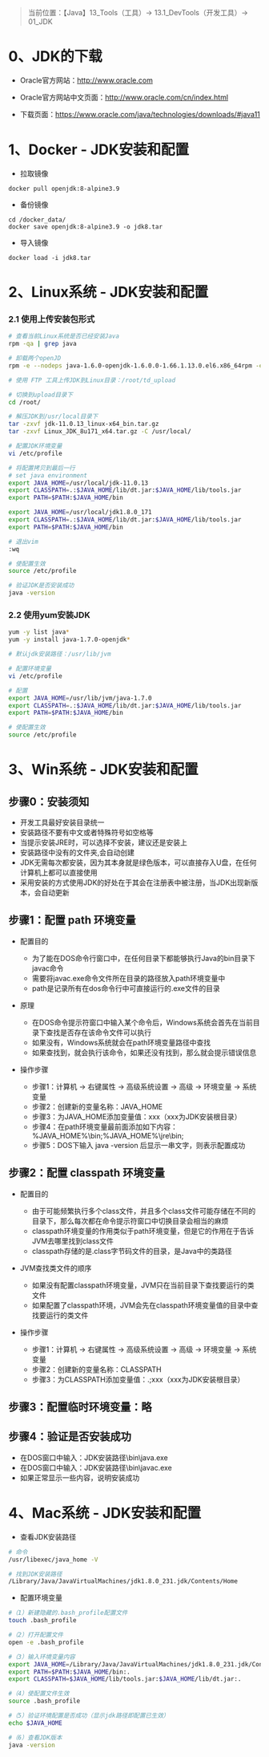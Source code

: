 > 当前位置：【Java】13_Tools（工具）-> 13.1_DevTools（开发工具）->  01_JDK

# 0、JDK的下载

- Oracle官方网站：http://www.oracle.com
- Oracle官方网站中文页面：http://www.oracle.com/cn/index.html

- 下载页面：https://www.oracle.com/java/technologies/downloads/#java11

# 1、Docker - JDK安装和配置

- 拉取镜像

```shell
docker pull openjdk:8-alpine3.9 
```

- 备份镜像

```shell
cd /docker_data/
docker save openjdk:8-alpine3.9 -o jdk8.tar 
```

- 导入镜像

```shell
docker load -i jdk8.tar
```



# 2、Linux系统 -  JDK安装和配置

### 2.1 使用上传安装包形式

```bash
# 查看当前Linux系统是否已经安装Java
rpm -qa | grep java

# 卸载两个openJD
rpm -e --nodeps java-1.6.0-openjdk-1.6.0.0-1.66.1.13.0.el6.x86_64rpm -e --nodeps java-1.7.0-openjdk-1.7.0.45-2.4.3.3.el6.x86_64

# 使用 FTP 工具上传JDK到Linux目录：/root/td_upload

# 切换到upload目录下
cd /root/

# 解压JDK到/usr/local目录下
tar -zxvf jdk-11.0.13_linux-x64_bin.tar.gz
tar -zxvf Linux_JDK_8u171_x64.tar.gz -C /usr/local/

# 配置JDK环境变量
vi /etc/profile

# 将配置拷贝到最后一行
# set java environment
export JAVA_HOME=/usr/local/jdk-11.0.13
export CLASSPATH=.:$JAVA_HOME/lib/dt.jar:$JAVA_HOME/lib/tools.jar
export PATH=$PATH:$JAVA_HOME/bin

export JAVA_HOME=/usr/local/jdk1.8.0_171
export CLASSPATH=.:$JAVA_HOME/lib/dt.jar:$JAVA_HOME/lib/tools.jar
export PATH=$PATH:$JAVA_HOME/bin

# 退出vim
:wq

# 使配置生效
source /etc/profile

# 验证JDK是否安装成功
java -version
```



### 2.2 使用yum安装JDK

```bash
yum -y list java*
yum -y install java-1.7.0-openjdk*

# 默认jdk安装路径：/usr/lib/jvm

# 配置环境变量
vi /etc/profile

# 配置
export JAVA_HOME=/usr/lib/jvm/java-1.7.0
export CLASSPATH=.:$JAVA_HOME/lib/dt.jar:$JAVA_HOME/lib/tools.jar
export PATH=$PATH:$JAVA_HOME/bin

# 使配置生效
source /etc/profile
```



# 3、Win系统 -  JDK安装和配置

## 步骤0：安装须知

- 开发工具最好安装目录统一
- 安装路径不要有中文或者特殊符号如空格等
- 当提示安装JRE时，可以选择不安装，建议还是安装上
- 安装路径中没有的文件夹,会自动创建
- JDK无需每次都安装，因为其本身就是绿色版本，可以直接存入U盘，在任何计算机上都可以直接使用
- 采用安装的方式使用JDK的好处在于其会在注册表中被注册，当JDK出现新版本，会自动更新



## 步骤1：配置 path 环境变量

- 配置目的
  - 为了能在DOS命令行窗口中，在任何目录下都能够执行Java的bin目录下javac命令
  - 需要将javac.exe命令文件所在目录的路径放入path环境变量中
  - path是记录所有在dos命令行中可直接运行的.exe文件的目录
  
- 原理
  - 在DOS命令提示符窗口中输入某个命令后，Windows系统会首先在当前目录下查找是否存在该命令文件可以执行
  - 如果没有，Windows系统就会在path环境变量路径中查找
  - 如果查找到，就会执行该命令，如果还没有找到，那么就会提示错误信息
  
- 操作步骤
  - 步骤1：计算机 -> 右键属性 -> 高级系统设置 -> 高级 -> 环境变量 -> 系统变量
  - 步骤2：创建新的变量名称：JAVA_HOME
  - 步骤3：为JAVA_HOME添加变量值：xxx（xxx为JDK安装根目录）
  - 步骤4：在path环境变量最前面添加如下内容：%JAVA_HOME%\bin;%JAVA_HOME%\jre\bin;
  - 步骤5：DOS下输入 java -version 后显示一串文字，则表示配置成功



## 步骤2：配置 classpath 环境变量

- 配置目的
  - 由于可能频繁执行多个class文件，并且多个class文件可能存储在不同的目录下，那么每次都在命令提示符窗口中切换目录会相当的麻烦
  - classpath环境变量的作用类似于path环境变量，但是它的作用在于告诉JVM去哪里找到class文件
  - classpath存储的是.class字节码文件的目录，是Java中的类路径
  
- JVM查找类文件的顺序
  - 如果没有配置classpath环境变量，JVM只在当前目录下查找要运行的类文件
  - 如果配置了classpath环境，JVM会先在classpath环境变量值的目录中查找要运行的类文件
  
- 操作步骤
  - 步骤1：计算机 -> 右键属性 -> 高级系统设置 -> 高级 -> 环境变量 -> 系统变量
  - 步骤2：创建新的变量名称：CLASSPATH
  - 步骤3：为CLASSPATH添加变量值：.;xxx（xxx为JDK安装根目录）
  
  

## 步骤3：配置临时环境变量：略



## 步骤4：验证是否安装成功

- 在DOS窗口中输入：JDK安装路径\bin\java.exe
- 在DOS窗口中输入：JDK安装路径\bin\javac.exe
- 如果正常显示一些内容，说明安装成功



# 4、Mac系统 -  JDK安装和配置

- 查看JDK安装路径

```sh
# 命令
/usr/libexec/java_home -V

# 找到JDK安装路径
/Library/Java/JavaVirtualMachines/jdk1.8.0_231.jdk/Contents/Home
```

- 配置环境变量

```sh
#（1）新建隐藏的.bash_profile配置文件
touch .bash_profile

#（2）打开配置文件
open -e .bash_profile

#（3）输入环境变量内容
export JAVA_HOME=/Library/Java/JavaVirtualMachines/jdk1.8.0_231.jdk/Contents/Home
export PATH=$PATH:$JAVA_HOME/bin:.
export CLASSPATH=$JAVA_HOME/lib/tools.jar:$JAVA_HOME/lib/dt.jar:.

#（4）使配置文件生效
source .bash_profile

#（5）验证环境配置是否成功（显示jdk路径即配置已生效）
echo $JAVA_HOME

#（6）查看JDK版本
java -version
```

